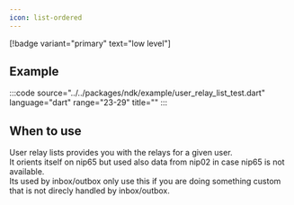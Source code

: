 ```yaml
---
icon: list-ordered
---
```


[!badge variant="primary" text="low level"]

## Example

:::code source="../../packages/ndk/example/user_relay_list_test.dart" language="dart" range="23-29" title="" :::

## When to use

User relay lists provides you with the relays for a given user. \
It orients itself on nip65 but used also data from nip02 in case nip65 is not available. \
Its used by inbox/outbox only use this if you are doing something custom that is not direcly handled by inbox/outbox.
